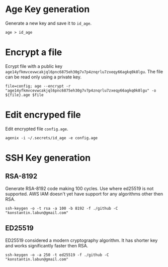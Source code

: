# Age Key generation
Generate a new key and save it to `id_age`.
```
age > id_age
```

# Encrypt a file
Ecrypt file with a public key `age14yfkmvcevwcakjql6pnc6875eh30g7v7p4znqrlu7zxeqy66agkq0k8lgu`. The file can be read only using a private key.
```
file=config; age --encrypt -r "age14yfkmvcevwcakjql6pnc6875eh30g7v7p4znqrlu7zxeqy66agkq0k8lgu" -o ${file}.age $file
```

# Edit encryped file
Edit encrypted file `config.age`. 
```
agenix -i ~/.secrets/id_age -e config.age
```

# SSH Key generation

## RSA-8192
Generate RSA-8192 code making 100 cycles. Use where ed25519 is not supported. 
AWS IAM doesn't yet have support for any algorithms other then RSA.
```
ssh-keygen -o -t rsa -a 100 -b 8192 -f ./github -C "konstantin.labun@gmail.com"
```

## ED25519
ED25519 considered a modern cryptography algorithm. It has shorter key and works significantly faster then RSA.
```
ssh-keygen -o -a 250 -t ed25519 -f ./github -C "konstantin.labun@gmail.com"
```

